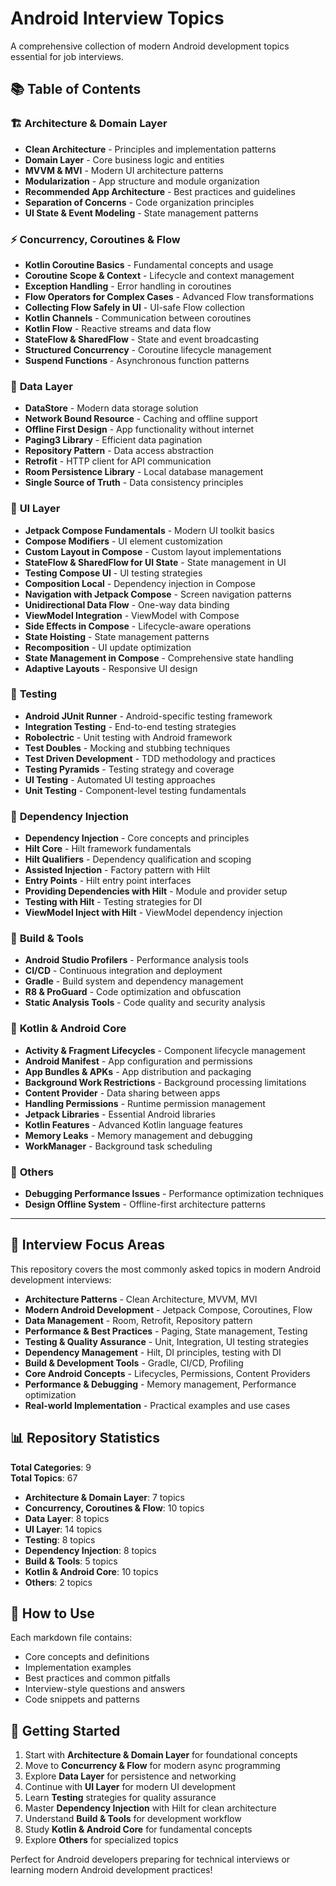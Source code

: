 # Android Interview Topics

A comprehensive collection of modern Android development topics essential for job interviews.

## 📚 Table of Contents

### 🏗️ **Architecture & Domain Layer**
- **Clean Architecture** - Principles and implementation patterns
- **Domain Layer** - Core business logic and entities
- **MVVM & MVI** - Modern UI architecture patterns
- **Modularization** - App structure and module organization
- **Recommended App Architecture** - Best practices and guidelines
- **Separation of Concerns** - Code organization principles
- **UI State & Event Modeling** - State management patterns

### ⚡ **Concurrency, Coroutines & Flow**
- **Kotlin Coroutine Basics** - Fundamental concepts and usage
- **Coroutine Scope & Context** - Lifecycle and context management
- **Exception Handling** - Error handling in coroutines
- **Flow Operators for Complex Cases** - Advanced Flow transformations
- **Collecting Flow Safely in UI** - UI-safe Flow collection
- **Kotlin Channels** - Communication between coroutines
- **Kotlin Flow** - Reactive streams and data flow
- **StateFlow & SharedFlow** - State and event broadcasting
- **Structured Concurrency** - Coroutine lifecycle management
- **Suspend Functions** - Asynchronous function patterns

### 💾 **Data Layer**
- **DataStore** - Modern data storage solution
- **Network Bound Resource** - Caching and offline support
- **Offline First Design** - App functionality without internet
- **Paging3 Library** - Efficient data pagination
- **Repository Pattern** - Data access abstraction
- **Retrofit** - HTTP client for API communication
- **Room Persistence Library** - Local database management
- **Single Source of Truth** - Data consistency principles

### 🎨 **UI Layer**
- **Jetpack Compose Fundamentals** - Modern UI toolkit basics
- **Compose Modifiers** - UI element customization
- **Custom Layout in Compose** - Custom layout implementations
- **StateFlow & SharedFlow for UI State** - State management in UI
- **Testing Compose UI** - UI testing strategies
- **Composition Local** - Dependency injection in Compose
- **Navigation with Jetpack Compose** - Screen navigation patterns
- **Unidirectional Data Flow** - One-way data binding
- **ViewModel Integration** - ViewModel with Compose
- **Side Effects in Compose** - Lifecycle-aware operations
- **State Hoisting** - State management patterns
- **Recomposition** - UI update optimization
- **State Management in Compose** - Comprehensive state handling
- **Adaptive Layouts** - Responsive UI design

### 🧪 **Testing**
- **Android JUnit Runner** - Android-specific testing framework
- **Integration Testing** - End-to-end testing strategies
- **Robolectric** - Unit testing with Android framework
- **Test Doubles** - Mocking and stubbing techniques
- **Test Driven Development** - TDD methodology and practices
- **Testing Pyramids** - Testing strategy and coverage
- **UI Testing** - Automated UI testing approaches
- **Unit Testing** - Component-level testing fundamentals

### 💉 **Dependency Injection**
- **Dependency Injection** - Core concepts and principles
- **Hilt Core** - Hilt framework fundamentals
- **Hilt Qualifiers** - Dependency qualification and scoping
- **Assisted Injection** - Factory pattern with Hilt
- **Entry Points** - Hilt entry point interfaces
- **Providing Dependencies with Hilt** - Module and provider setup
- **Testing with Hilt** - Testing strategies for DI
- **ViewModel Inject with Hilt** - ViewModel dependency injection

### 🚀 **Build & Tools**
- **Android Studio Profilers** - Performance analysis tools
- **CI/CD** - Continuous integration and deployment
- **Gradle** - Build system and dependency management
- **R8 & ProGuard** - Code optimization and obfuscation
- **Static Analysis Tools** - Code quality and security analysis

### 📱 **Kotlin & Android Core**
- **Activity & Fragment Lifecycles** - Component lifecycle management
- **Android Manifest** - App configuration and permissions
- **App Bundles & APKs** - App distribution and packaging
- **Background Work Restrictions** - Background processing limitations
- **Content Provider** - Data sharing between apps
- **Handling Permissions** - Runtime permission management
- **Jetpack Libraries** - Essential Android libraries
- **Kotlin Features** - Advanced Kotlin language features
- **Memory Leaks** - Memory management and debugging
- **WorkManager** - Background task scheduling

### 🔧 **Others**
- **Debugging Performance Issues** - Performance optimization techniques
- **Design Offline System** - Offline-first architecture patterns

---

## 🎯 **Interview Focus Areas**

This repository covers the most commonly asked topics in modern Android development interviews:

- **Architecture Patterns** - Clean Architecture, MVVM, MVI
- **Modern Android Development** - Jetpack Compose, Coroutines, Flow
- **Data Management** - Room, Retrofit, Repository pattern
- **Performance & Best Practices** - Paging, State management, Testing
- **Testing & Quality Assurance** - Unit, Integration, UI testing strategies
- **Dependency Management** - Hilt, DI principles, testing with DI
- **Build & Development Tools** - Gradle, CI/CD, Profiling
- **Core Android Concepts** - Lifecycles, Permissions, Content Providers
- **Performance & Debugging** - Memory management, Performance optimization
- **Real-world Implementation** - Practical examples and use cases

## 📊 **Repository Statistics**

**Total Categories**: 9  
**Total Topics**: 67

- **Architecture & Domain Layer**: 7 topics
- **Concurrency, Coroutines & Flow**: 10 topics
- **Data Layer**: 8 topics
- **UI Layer**: 14 topics
- **Testing**: 8 topics
- **Dependency Injection**: 8 topics
- **Build & Tools**: 5 topics
- **Kotlin & Android Core**: 10 topics
- **Others**: 2 topics

## 📖 **How to Use**

Each markdown file contains:
- Core concepts and definitions
- Implementation examples
- Best practices and common pitfalls
- Interview-style questions and answers
- Code snippets and patterns

## 🚀 **Getting Started**

1. Start with **Architecture & Domain Layer** for foundational concepts
2. Move to **Concurrency & Flow** for modern async programming
3. Explore **Data Layer** for persistence and networking
4. Continue with **UI Layer** for modern UI development
5. Learn **Testing** strategies for quality assurance
6. Master **Dependency Injection** with Hilt for clean architecture
7. Understand **Build & Tools** for development workflow
8. Study **Kotlin & Android Core** for fundamental concepts
9. Explore **Others** for specialized topics

Perfect for Android developers preparing for technical interviews or learning modern Android development practices!
